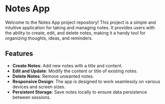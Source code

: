 # Notes App

Welcome to the Notes App project repository! This project is a simple and intuitive application for taking and managing notes. It provides users with the ability to create, edit, and delete notes, making it a handy tool for organizing thoughts, ideas, and reminders.

## Features

- **Create Notes**: Add new notes with a title and content.
- **Edit and Update**: Modify the content or title of existing notes.
- **Delete Notes**: Remove unwanted notes.
- **Responsive Design**: The app is designed to work seamlessly on various devices and screen sizes.
- **Persistent Storage**: Save notes locally to ensure data persistence between sessions.


